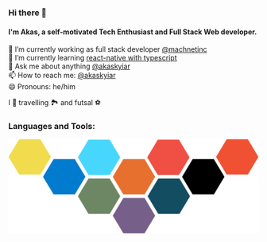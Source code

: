 ### Hi there 👋

#### I'm Akas, a self-motivated Tech Enthusiast and Full Stack Web developer.

🔭 I’m currently working as full stack developer [@machnetinc](https://github.com/machnetinc)  
🌱 I’m currently learning [react-native with typescript](https://github.com/akasrai/daily-quiz-mobile)  
💬 Ask me about anything [@akaskyiar](https://twitter.com/akaskyiar)  
📫 How to reach me: [@akaskyiar](https://twitter.com/akaskyiar)  
😄 Pronouns: he/him

I 💓 travelling 🏞 and futsal ⚽

### Languages and Tools:

<img src="assets/stack.svg"/>
